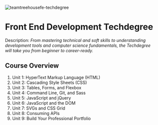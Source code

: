 ![teamtreehousefe-techdegree](https://user-images.githubusercontent.com/24855472/52977856-eae06500-339c-11e9-8fc2-7a807d95c0ef.png)


# Front End Development Techdegree

Description: *From mastering technical and soft skills to understanding development tools and computer science fundamentals, the Techdegree will take you from beginner to career-ready.*

## Course Overview
1. Unit 1: HyperText Markup Language (HTML)
2. Unit 2: Cascading Style Sheets (CSS)
3. Unit 3: Tables, Forms, and Flexbox
4. Unit 4: Command Line, Git, and Sass
5. Unit 5: JavaScript and jQuery 
6. Unit 6: JavaScript and the DOM
7. Unit 7: SVGs and CSS Grid
8. Unit 8: Consuming APIs 
9. Unit 9: Build Your Professional Portfolio
